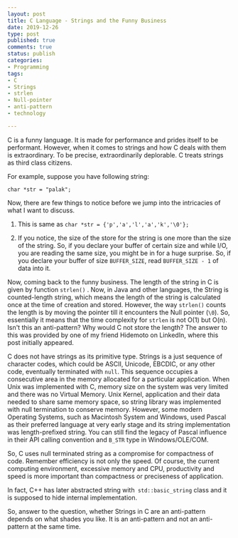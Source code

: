 ```yaml
---
layout: post
title: C Language - Strings and the Funny Business
date: 2019-12-26 
type: post
published: true
comments: true
status: publish
categories:
- Programming
tags:
- C
- Strings
- strlen
- Null-pointer
- anti-pattern
- technology

---
```


C is a funny language. It is made for performance and prides itself to be performant. However, when it comes to strings and how C deals with them is extraordinary. To be precise, extraordinarily deplorable. C treats strings as third class citizens.

For example, suppose you have  following string:

```char *str = "palak";```

Now, there are few things to notice before we jump into the intricacies of what I want to discuss.
1. This is same as 
 ```char *str = {'p','a','l','a','k','\0'};```

2. If you notice, the size of the store for the string is one more than the size of the string. So, if you declare your buffer of certain size and while I/O, you are reading the same size, you might be in for a huge surprise. So, if you declare your  buffer of size `BUFFER_SIZE`, read `BUFFER_SIZE - 1` of data into it.

Now, coming back to the funny business. The length of the string in C is given by function `strlen()` . Now, in Java and other languages, the String is counted-length string, which means the length of the string is calculated once at the time of creation and stored.  However, the way `strlen()` counts the length is by moving the pointer till it encounters the Null pointer (`\0`). So, essentially it means that the time complexity for `strlen` is not O(1) but O(n). Isn't this an anti-pattern? Why would C not store the length? The answer to this was provided by one of my friend Hidemoto on LinkedIn, where this post initially appeared.

  C does not have strings as its primitive type.  Strings is a just sequence of character codes, which could be ASCII, Unicode, EBCDIC, or any other code, eventually terminated with `null`. This sequence occupies a consecutive area in the memory allocated for a particular application. When Unix was implemented with C, memory size on the system was very limited and there was no Virtual Memory.  Unix Kernel, application and their data needed to share same memory space, so string library was implemented with null termination to conserve memory.  However, some modern Operating Systems, such as Macintosh System and  Windows, used Pascal as their preferred language at very early stage and its string implementation was length-prefixed string.  You can still find the legacy of Pascal influence in their API calling convention and `B_STR` type in Windows/OLE/COM.

So, C uses null terminated string as a compromise for compactness of code. Remember efficiency is not only the speed.  Of course, the current computing environment, excessive memory and CPU, productivity and speed is more important than compactness or preciseness of application.

In fact, C++  has later abstracted string with` std::basic_string` class and it is supposed to hide internal implementation.

So, answer to the question, whether Strings in C are an anti-pattern depends on what shades you like. It is an anti-pattern and not an anti-pattern at the same time. 
